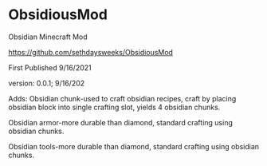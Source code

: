 # ObsidiousMod
Obsidian Minecraft Mod

https://github.com/sethdaysweeks/ObsidiousMod

First Published 9/16/2021

version: 0.0.1; 9/16/202

Adds: 
Obsidian chunk-used to craft obsidian recipes, craft by placing obsidian block into single crafting slot, yields 4 obsidian chunks.

Obsidian armor-more durable than diamond, standard crafting using obsidian chunks.

Obsidian tools-more durable than diamond, standard crafting using obsidian chunks.
